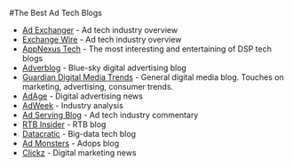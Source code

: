 
#The Best Ad Tech Blogs

* [Ad Exchanger](http://adexchanger.com/) - Ad tech industry overview
* [Exchange Wire](https://www.exchangewire.com/) - Ad tech industry overview
* [AppNexus Tech](http://techblog.appnexus.com/) - The most interesting and entertaining of DSP tech blogs
* [Adverblog](http://www.adverblog.com/) - Blue-sky digital advertising blog
* [Guardian Digital Media Trends](http://www.theguardian.com/advertising/series/digital-media-trends-blog) - General digital media blog. Touches on marketing, advertising, consumer trends.
* [AdAge](http://adage.com/channel/digital/20) - Digital advertising news
* [AdWeek](http://www.adweek.com/technology) - Industry analysis
* [Ad Serving Blog](http://www.adservingblog.com/blog/index.html) - Ad tech industry commentary
* [RTB Insider](http://www.mediapost.com/publications/rtb-insider/) - RTB blog
* [Datacratic](http://datacratic.com/site/blog) - Big-data tech blog
* [Ad Monsters](https://www.admonsters.com/blog) - Adops blog
* [Clickz](http://www.clickz.com/) - Digital marketing news
